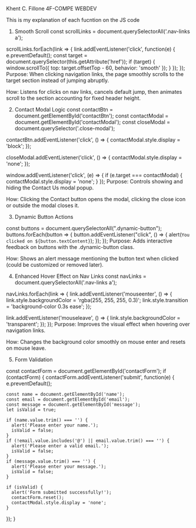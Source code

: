 Khent C. Fillone 4F-COMPE WEBDEV

This is my explanation of each fucntion on the JS code 

1. Smooth Scroll
const scrollLinks = document.querySelectorAll('.nav-links a');

scrollLinks.forEach(link => {
  link.addEventListener('click', function(e) {
    e.preventDefault();
    const target = document.querySelector(this.getAttribute('href'));
    if (target) {
      window.scrollTo({
        top: target.offsetTop - 60,
        behavior: 'smooth'
      });
    }
  });
});
Purpose: When clicking navigation links, the page smoothly scrolls to the target section instead of jumping abruptly.

How: Listens for clicks on nav links, cancels default jump, then animates scroll to the section accounting for fixed header height.

2. Contact Modal Logic
const contactBtn = document.getElementById('contactBtn');
const contactModal = document.getElementById('contactModal');
const closeModal = document.querySelector('.close-modal');

contactBtn.addEventListener('click', () => {
  contactModal.style.display = 'block';
});

closeModal.addEventListener('click', () => {
  contactModal.style.display = 'none';
});

window.addEventListener('click', (e) => {
  if (e.target === contactModal) {
    contactModal.style.display = 'none';
  }
});
Purpose: Controls showing and hiding the Contact Us modal popup.

How: Clicking the Contact button opens the modal, clicking the close icon or outside the modal closes it.

3. Dynamic Button Actions

const buttons = document.querySelectorAll(".dynamic-button");
buttons.forEach(button => {
  button.addEventListener("click", () => {
    alert(`You clicked on ${button.textContent}`);
  });
});
Purpose: Adds interactive feedback on buttons with the .dynamic-button class.

How: Shows an alert message mentioning the button text when clicked (could be customized or removed later).

4. Enhanced Hover Effect on Nav Links
const navLinks = document.querySelectorAll('.nav-links a');

navLinks.forEach(link => {
  link.addEventListener('mouseenter', () => {
    link.style.backgroundColor = 'rgba(255, 255, 255, 0.3)';
    link.style.transition = 'background-color 0.3s ease';
  });

  link.addEventListener('mouseleave', () => {
    link.style.backgroundColor = 'transparent';
  });
});
Purpose: Improves the visual effect when hovering over navigation links.

How: Changes the background color smoothly on mouse enter and resets on mouse leave.

5. Form Validation

const contactForm = document.getElementById('contactForm');
if (contactForm) {
  contactForm.addEventListener('submit', function(e) {
    e.preventDefault();

    const name = document.getElementById('name');
    const email = document.getElementById('email');
    const message = document.getElementById('message');
    let isValid = true;

    if (name.value.trim() === '') {
      alert('Please enter your name.');
      isValid = false;
    }
    if (!email.value.includes('@') || email.value.trim() === '') {
      alert('Please enter a valid email.');
      isValid = false;
    }
    if (message.value.trim() === '') {
      alert('Please enter your message.');
      isValid = false;
    }

    if (isValid) {
      alert('Form submitted successfully!');
      contactForm.reset();
      contactModal.style.display = 'none';
    }
  });
}
